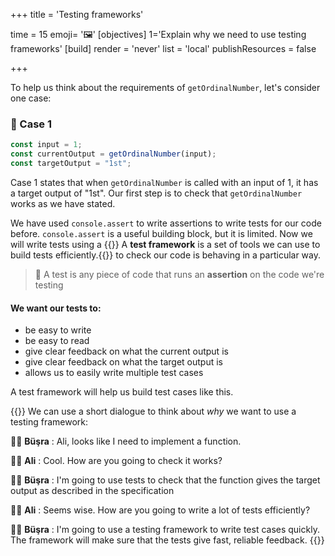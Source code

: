 +++
title = 'Testing frameworks'

time = 15
emoji= '🖼️'
[objectives]
    1='Explain why we need to use testing frameworks'
[build]
  render = 'never'
  list = 'local'
  publishResources = false

+++

To help us think about the requirements of `getOrdinalNumber`, let's consider one case:

### 💼 Case 1

```js
const input = 1;
const currentOutput = getOrdinalNumber(input);
const targetOutput = "1st";
```

Case 1 states that when `getOrdinalNumber` is called with an input of 1, it has a target output of "1st". Our first step is to check that `getOrdinalNumber` works as we have stated.

We have used `console.assert` to write assertions to write tests for our code before. `console.assert` is a useful building block, but it is limited. Now we will write tests using a {{<tooltip title="test framework">}} A **test framework** is a set of tools we can use to build tests efficiently.{{</tooltip>}} to check our code is behaving in a particular way.

> 🔑 A test is any piece of code that runs an **assertion** on the code we're testing

#### We want our tests to:

- be easy to write
- be easy to read
- give clear feedback on what the current output is
- give clear feedback on what the target output is
- allows us to easily write multiple test cases

A test framework will help us build test cases like this.

{{<note type="discussion" title="🧑🏽🧑🏿 Dialogue">}}
We can use a short dialogue to think about _why_ we want to use a testing framework:

🧑🏽 **Büşra**
: Ali, looks like I need to implement a function.

🧑🏿 **Ali**
: Cool. How are you going to check it works?

🧑🏽 **Büşra**
: I'm going to use tests to check that the function gives the target output as described in the specification

🧑🏿 **Ali**
: Seems wise. How are you going to write a lot of tests efficiently?

🧑🏽 **Büşra**
: I'm going to use a testing framework to write test cases quickly. The framework will make sure that the tests give fast, reliable feedback.
{{</note>}}

